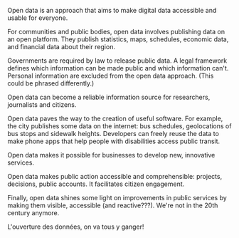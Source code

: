 Open data is an approach that aims to make digital data accessible and usable for everyone.

For communities and public bodies, open data involves publishing data on an open platform. They publish statistics, maps, schedules, economic data, and financial data about their region.

Governments are required by law to release public data. A legal framework defines which information can be made public and which information can't. Personal information are excluded from the open data approach. (This could be phrased differently.)

Open data can become a reliable information source for researchers, journalists and citizens.

Open data paves the way to the creation of useful software. For example, the city publishes some data on the internet: bus schedules, geolocations of bus stops and sidewalk heights. Developers can freely reuse the data to make phone apps that help people with disabilities access public transit.

Open data makes it possible for businesses to develop new, innovative services.

Open data makes public action accessible and comprehensible: projects, decisions, public accounts. It facilitates citizen engagement.

Finally, open data shines some light on improvements in public services by making them visible, accessible (and reactive???). We're not in the 20th century anymore.

L'ouverture des données, on va tous y ganger!


